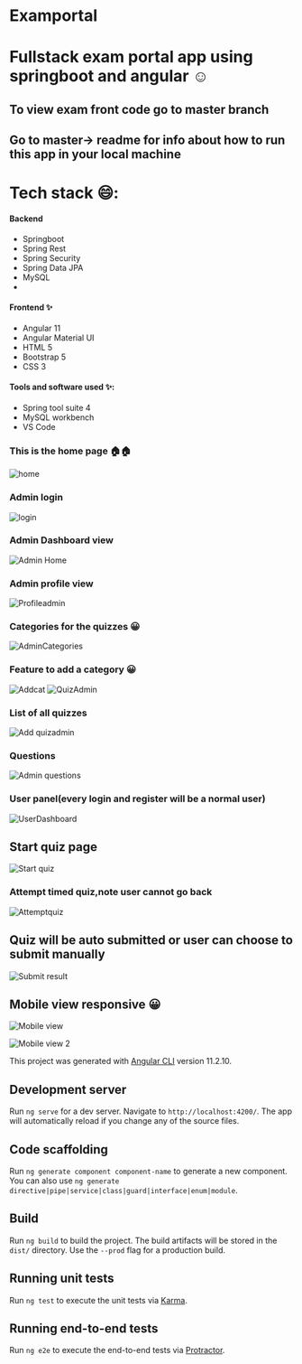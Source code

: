 # Examportal
# Fullstack exam portal app using springboot and angular :relaxed:


## To view exam front code go to master branch
## Go to master-> readme for info about how to run this app in your local machine

# Tech stack :smile::
#### Backend
* Springboot
* Spring Rest
* Spring Security
* Spring Data JPA
* MySQL
* 
#### Frontend :sparkles:
* Angular 11
* Angular Material UI
* HTML 5
* Bootstrap 5
* CSS 3
#### Tools and software used :sparkles::
* Spring tool suite 4
* MySQL workbench
* VS Code

### This is the home page :house::house:

![home](https://user-images.githubusercontent.com/67745190/124360220-3df1a480-dc46-11eb-88f1-bfc6a11e5141.PNG)
### Admin login

![login](https://user-images.githubusercontent.com/67745190/124360224-42b65880-dc46-11eb-966a-b686cc06fcb7.PNG)
### Admin Dashboard view
![Admin Home](https://user-images.githubusercontent.com/67745190/124360227-45b14900-dc46-11eb-8502-ed6f36b3715f.PNG)
### Admin profile view
![Profileadmin](https://user-images.githubusercontent.com/67745190/124360230-4944d000-dc46-11eb-9790-aa8bf0978f1a.PNG)
### Categories for the quizzes :grinning:
![AdminCategories](https://user-images.githubusercontent.com/67745190/124360273-72656080-dc46-11eb-8735-2f04537a144a.PNG)
### Feature to add a category :grinning:
![Addcat](https://user-images.githubusercontent.com/67745190/124360275-742f2400-dc46-11eb-8d5a-2ddb5f48fa77.PNG)
![QuizAdmin](https://user-images.githubusercontent.com/67745190/124360276-76917e00-dc46-11eb-9e5b-2579860d2afa.PNG)
### List of all quizzes
![Add quizadmin](https://user-images.githubusercontent.com/67745190/124360277-78f3d800-dc46-11eb-9eeb-923ad20b578b.PNG)
### Questions
![Admin questions](https://user-images.githubusercontent.com/67745190/124360280-7beec880-dc46-11eb-8e79-7ce649777634.PNG)
### User panel(every login and register will be a normal user)
![UserDashboard](https://user-images.githubusercontent.com/67745190/124360298-9b85f100-dc46-11eb-8684-0f4bae5dfcfe.PNG)
## Start quiz page
![Start quiz](https://user-images.githubusercontent.com/67745190/124360300-9d4fb480-dc46-11eb-9a02-be7a58297660.PNG)
### Attempt timed quiz,note user cannot go back
![Attemptquiz](https://user-images.githubusercontent.com/67745190/124360301-9f197800-dc46-11eb-80ef-0f14a2665287.PNG)
## Quiz will be auto submitted or user can choose to submit manually
![Submit result](https://user-images.githubusercontent.com/67745190/124360302-a0e33b80-dc46-11eb-8ce4-480d650f3baf.PNG)
## Mobile view responsive :grinning:
![Mobile view](https://user-images.githubusercontent.com/67745190/124360304-a476c280-dc46-11eb-93e5-cfc6b3c408fc.PNG)

![Mobile view 2](https://user-images.githubusercontent.com/67745190/124360309-a93b7680-dc46-11eb-9a52-2ea17e948e10.PNG)


This project was generated with [Angular CLI](https://github.com/angular/angular-cli) version 11.2.10.

## Development server

Run `ng serve` for a dev server. Navigate to `http://localhost:4200/`. The app will automatically reload if you change any of the source files.

## Code scaffolding

Run `ng generate component component-name` to generate a new component. You can also use `ng generate directive|pipe|service|class|guard|interface|enum|module`.

## Build

Run `ng build` to build the project. The build artifacts will be stored in the `dist/` directory. Use the `--prod` flag for a production build.

## Running unit tests

Run `ng test` to execute the unit tests via [Karma](https://karma-runner.github.io).

## Running end-to-end tests

Run `ng e2e` to execute the end-to-end tests via [Protractor](http://www.protractortest.org/).
